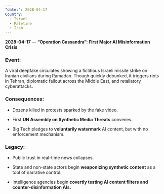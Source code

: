 ```yaml
---
"date:": 2028-04-17
Country:
  - Israel
  - Paletine
  - Iran
---
```

**2028-04-17** — **“Operation Cassandra”: First Major AI Misinformation Crisis**

### **Event:**

A viral deepfake circulates showing a fictitious Israeli missile strike on Iranian civilians during Ramadan. Though quickly debunked, it triggers riots in Tehran, diplomatic fallout across the Middle East, and retaliatory cyberattacks.

### **Consequences:**

- Dozens killed in protests sparked by the fake video.
    
- First **UN Assembly on Synthetic Media Threats** convenes.
    
- Big Tech pledges to **voluntarily watermark** AI content, but with no enforcement mechanism.
    

### **Legacy:**

- Public trust in real-time news collapses.
    
- State and non-state actors begin **weaponizing synthetic content** as a tool of narrative control.
    
- Intelligence agencies begin **covertly testing AI content filters and counter-disinformation AIs.**